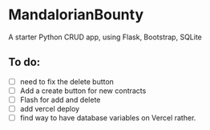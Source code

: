 # MandalorianBounty

A starter Python CRUD app, using Flask, Bootstrap, SQLite

## To do:

- [ ] need to fix the delete button
- [ ] Add a create button for new contracts
- [ ] Flash for add and delete
- [ ] add vercel deploy
- [ ] find way to have database variables on Vercel rather.
